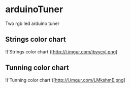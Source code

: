 arduinoTuner
============

Two rgb led arduino tuner

## Strings color chart
!('Strings color chart')[http://i.imgur.com/ibyycyl.png]

## Tunning color chart
!('Tunning color chart')[http://i.imgur.com/LMkshmE.png]

